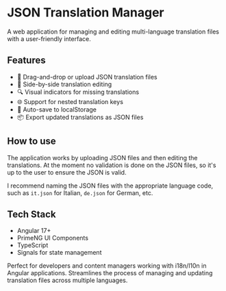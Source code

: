 # JSON Translation Manager

A web application for managing and editing multi-language translation files with a user-friendly interface. 

## Features

- 🔄 Drag-and-drop or upload JSON translation files
- 📝 Side-by-side translation editing
- 🔍 Visual indicators for missing translations
- 🌐 Support for nested translation keys
- 💾 Auto-save to localStorage
- 📦 Export updated translations as JSON files

## How to use

The application works by uploading JSON files and then editing the translations. At the moment no validation is done on the JSON files, so it's up to the user to ensure the JSON is valid.

I recommend naming the JSON files with the appropriate language code, such as `it.json` for Italian, `de.json` for German, etc.

## Tech Stack

- Angular 17+
- PrimeNG UI Components
- TypeScript
- Signals for state management

Perfect for developers and content managers working with i18n/l10n in Angular applications. Streamlines the process of managing and updating translation files across multiple languages.